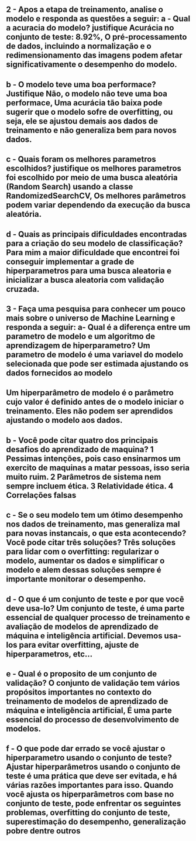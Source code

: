 2 - Apos a etapa de treinamento, analise o modelo e responda as questões a seguir:
a - Qual a acuracia do modelo? justifique
Acurácia no conjunto de teste: 8.92%, O pré-processamento de dados, 
incluindo a normalização e o redimensionamento das imagens podem afetar 
significativamente o desempenho do modelo.
--------------------------------------------------------------------------------------------
b - O modelo teve uma boa performace? Justifique
Não, o modelo não teve uma boa performace, Uma acurácia tão baixa pode sugerir que o modelo sofre de overfitting,
ou seja, ele se ajustou demais aos dados de treinamento e não generaliza bem para novos dados.
-------------------------------------------------------------------------------------------
c - Quais foram os melhores parametros escolhidos? justifique
os melhores parametros foi escolhido por meio de uma busca aleatória
(Random Search) usando a classe RandomizedSearchCV, Os melhores parâmetros podem variar
dependendo da execução da busca aleatória.
------------------------------------------------------------------------------------------
d - Quais as principais dificuldades encontradas para a criação do seu modelo de classificação?
Para mim a maior dificuldade que encontrei foi conseguir implementar a grade de hiperparametros
para uma busca aleatoria e inicializar a busca aleatoria com validação cruzada.
-----------------------------------------------------------------------------------------
3 - Faça uma pesquisa para conhecer um pouco mais sobre o universo de Machine Learning e responda a seguir:
a- Qual é a diferença entre um parametro de modelo e um algoritmo de aprendizagem de hiperparametro?
Um parametro de modelo é uma variavel do modelo selecionada que pode ser estimada ajustando os dados fornecidos ao modelo
-------------------------------------------------------------------------------------------
Um hiperparâmetro de modelo é o parâmetro cujo valor é definido antes de o modelo iniciar o treinamento.
Eles não podem ser aprendidos ajustando o modelo aos dados.
------------------------------------------------------------------------------------------
b - Você pode citar quatro dos principais desafios do aprendizado de maquina?
1 Pessimas intenções, pois caso ensinarmos um exercito de maquinas a matar pessoas, isso seria muito ruim.
2 Parâmetros de sistema nem sempre incluem ética.
3 Relatividade ética.
4 Correlações falsas
--------------------------------------------------------------------------------------------
c - Se o seu modelo tem um ótimo desempenho nos dados de treinamento, mas generaliza mal para novas instancais, o que esta acontecendo?
Você pode citar três soluções?
 Três soluções para lidar com o overfitting: regularizar o modelo, aumentar os dados  e simplificar o modelo
 e alem dessas soluções sempre é importante monitorar o desempenho.
--------------------------------------------------------------------------------------------

d - O que é um conjunto de teste e por que você deve usa-lo?
Um conjunto de teste, é uma parte essencial de qualquer processo de treinamento e avaliação de modelos de aprendizado de máquina e inteligência artificial. 
Devemos usa-los para evitar overfitting, ajuste de hiperparametros, etc...
---------------------------------------------------------------------------------------------
e - Qual é o proposito de um conjunto de validação?
O conjunto de validação tem vários propósitos importantes no contexto do treinamento de modelos de aprendizado de máquina e inteligência artificial,
É uma parte essencial do processo de desenvolvimento de modelos.
---------------------------------------------------------------------------------------------
f - O que pode dar errado se você ajustar o hiperparametro usando o conjunto de teste?
Ajustar hiperparâmetros usando o conjunto de teste é uma prática que deve ser evitada,
e há várias razões importantes para isso. 
Quando você ajusta os hiperparâmetros com base no conjunto de teste, pode enfrentar os seguintes problemas,
overfitting do conjunto de teste, superestimação do desempenho, generalização pobre dentre outros
----------------------------------------------------------------------------------------------
